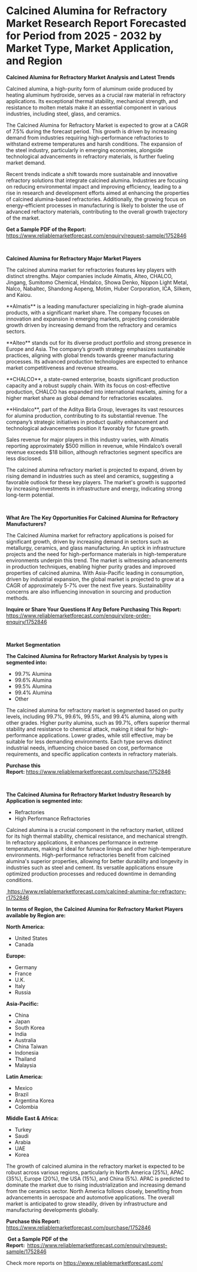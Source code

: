 <p><h1>Calcined Alumina for Refractory Market Research Report Forecasted for Period from 2025 -  2032 by Market Type, Market Application, and Region</h1></p><p><strong>Calcined Alumina for Refractory Market Analysis and Latest Trends</strong></p>
<p><p>Calcined alumina, a high-purity form of aluminum oxide produced by heating aluminum hydroxide, serves as a crucial raw material in refractory applications. Its exceptional thermal stability, mechanical strength, and resistance to molten metals make it an essential component in various industries, including steel, glass, and ceramics. </p><p>The Calcined Alumina for Refractory Market is expected to grow at a CAGR of 7.5% during the forecast period. This growth is driven by increasing demand from industries requiring high-performance refractories to withstand extreme temperatures and harsh conditions. The expansion of the steel industry, particularly in emerging economies, alongside technological advancements in refractory materials, is further fueling market demand. </p><p>Recent trends indicate a shift towards more sustainable and innovative refractory solutions that integrate calcined alumina. Industries are focusing on reducing environmental impact and improving efficiency, leading to a rise in research and development efforts aimed at enhancing the properties of calcined alumina-based refractories. Additionally, the growing focus on energy-efficient processes in manufacturing is likely to bolster the use of advanced refractory materials, contributing to the overall growth trajectory of the market.</p></p>
<p><strong>Get a Sample PDF of the Report:&nbsp;</strong> <a href="https://www.reliablemarketforecast.com/enquiry/request-sample/1752846?utm_campaign=3089&utm_medium=2&utm_source=Github&utm_content=ia&utm_term=06032025&utm_id=calcined-alumina-for-refractory">https://www.reliablemarketforecast.com/enquiry/request-sample/1752846</a></p>
<p>&nbsp;</p>
<p><strong>Calcined Alumina for Refractory Major Market Players</strong></p>
<p><p>The calcined alumina market for refractories features key players with distinct strengths. Major companies include Almatis, Alteo, CHALCO, Jingang, Sumitomo Chemical, Hindalco, Showa Denko, Nippon Light Metal, Nalco, Nabaltec, Shandong Aopeng, Motim, Huber Corporation, ICA, Silkem, and Kaiou.</p><p>**Almatis** is a leading manufacturer specializing in high-grade alumina products, with a significant market share. The company focuses on innovation and expansion in emerging markets, projecting considerable growth driven by increasing demand from the refractory and ceramics sectors.</p><p>**Alteo** stands out for its diverse product portfolio and strong presence in Europe and Asia. The company’s growth strategy emphasizes sustainable practices, aligning with global trends towards greener manufacturing processes. Its advanced production technologies are expected to enhance market competitiveness and revenue streams.</p><p>**CHALCO**, a state-owned enterprise, boasts significant production capacity and a robust supply chain. With its focus on cost-effective production, CHALCO has expanded into international markets, aiming for a higher market share as global demand for refractories escalates.</p><p>**Hindalco**, part of the Aditya Birla Group, leverages its vast resources for alumina production, contributing to its substantial revenue. The company’s strategic initiatives in product quality enhancement and technological advancements position it favorably for future growth.</p><p>Sales revenue for major players in this industry varies, with Almatis reporting approximately $500 million in revenue, while Hindalco’s overall revenue exceeds $18 billion, although refractories segment specifics are less disclosed. </p><p>The calcined alumina refractory market is projected to expand, driven by rising demand in industries such as steel and ceramics, suggesting a favorable outlook for these key players. The market's growth is supported by increasing investments in infrastructure and energy, indicating strong long-term potential.</p></p>
<p>&nbsp;</p>
<p><strong>What Are The Key Opportunities For Calcined Alumina for Refractory Manufacturers?</strong></p>
<p><p>The Calcined Alumina market for refractory applications is poised for significant growth, driven by increasing demand in sectors such as metallurgy, ceramics, and glass manufacturing. An uptick in infrastructure projects and the need for high-performance materials in high-temperature environments underpin this trend. The market is witnessing advancements in production techniques, enabling higher purity grades and improved properties of calcined alumina. With Asia-Pacific leading in consumption, driven by industrial expansion, the global market is projected to grow at a CAGR of approximately 5-7% over the next five years. Sustainability concerns are also influencing innovation in sourcing and production methods.</p></p>
<p><strong>Inquire or Share Your Questions If Any Before Purchasing This Report:</strong> <a href="https://www.reliablemarketforecast.com/enquiry/pre-order-enquiry/1752846?utm_campaign=3089&utm_medium=2&utm_source=Github&utm_content=ia&utm_term=06032025&utm_id=calcined-alumina-for-refractory">https://www.reliablemarketforecast.com/enquiry/pre-order-enquiry/1752846</a></p>
<p>&nbsp;</p>
<p><strong>Market Segmentation</strong></p>
<p><strong>The Calcined Alumina for Refractory Market Analysis by types is segmented into:</strong></p>
<p><ul><li>99.7% Alumina</li><li>99.6% Alumina</li><li>99.5% Alumina</li><li>99.4% Alumina</li><li>Other</li></ul></p>
<p><p>The calcined alumina for refractory market is segmented based on purity levels, including 99.7%, 99.6%, 99.5%, and 99.4% alumina, along with other grades. Higher purity alumina, such as 99.7%, offers superior thermal stability and resistance to chemical attack, making it ideal for high-performance applications. Lower grades, while still effective, may be suitable for less demanding environments. Each type serves distinct industrial needs, influencing choice based on cost, performance requirements, and specific application contexts in refractory materials.</p></p>
<p><strong>Purchase this Report:&nbsp;</strong><a href="https://www.reliablemarketforecast.com/purchase/1752846?utm_campaign=3089&utm_medium=2&utm_source=Github&utm_content=ia&utm_term=06032025&utm_id=calcined-alumina-for-refractory">https://www.reliablemarketforecast.com/purchase/1752846</a></p>
<p>&nbsp;</p>
<p><strong>The Calcined Alumina for Refractory Market Industry Research by Application is segmented into:</strong></p>
<p><ul><li>Refractories</li><li>High Performance Refractories</li></ul></p>
<p><p>Calcined alumina is a crucial component in the refractory market, utilized for its high thermal stability, chemical resistance, and mechanical strength. In refractory applications, it enhances performance in extreme temperatures, making it ideal for furnace linings and other high-temperature environments. High-performance refractories benefit from calcined alumina's superior properties, allowing for better durability and longevity in industries such as steel and cement. Its versatile applications ensure optimized production processes and reduced downtime in demanding conditions.</p></p>
<p><a href="https://www.reliablemarketforecast.com/calcined-alumina-for-refractory-r1752846?utm_campaign=3089&utm_medium=2&utm_source=Github&utm_content=ia&utm_term=06032025&utm_id=calcined-alumina-for-refractory">&nbsp;https://www.reliablemarketforecast.com/calcined-alumina-for-refractory-r1752846</a></p>
<p><strong>In terms of Region, the Calcined Alumina for Refractory Market Players available by Region are:</strong></p>
<p>
    <p> <strong> North America: </strong>
        <ul>
            <li>United States</li>
            <li>Canada</li>
        </ul>
        </p> 
    <p> <strong> Europe: </strong>
        <ul>
            <li>Germany</li>
            <li>France</li>
            <li>U.K.</li>
            <li>Italy</li>
            <li>Russia</li>
        </ul>
        </p> 
    <p> <strong> Asia-Pacific: </strong>
        <ul>
            <li>China</li>
            <li>Japan</li>
            <li>South Korea</li>
            <li>India</li>
            <li>Australia</li>
            <li>China Taiwan</li>
            <li>Indonesia</li>
            <li>Thailand</li>
            <li>Malaysia</li>
        </ul>
        </p> 
    <p> <strong> Latin America: </strong>
        <ul>
            <li>Mexico</li>
            <li>Brazil</li>
            <li>Argentina Korea</li>
            <li>Colombia</li>
        </ul>
        </p> 
    <p> <strong> Middle East & Africa: </strong>
        <ul>
            <li>Turkey</li>
            <li>Saudi</li>
            <li>Arabia</li>
            <li>UAE</li>
            <li>Korea</li>
        </ul>
    </p>
    </p>
<p><p>The growth of calcined alumina in the refractory market is expected to be robust across various regions, particularly in North America (25%), APAC (35%), Europe (20%), the USA (15%), and China (5%). APAC is predicted to dominate the market due to rising industrialization and increasing demand from the ceramics sector. North America follows closely, benefiting from advancements in aerospace and automotive applications. The overall market is anticipated to grow steadily, driven by infrastructure and manufacturing developments globally.</p></p>
<p><strong>Purchase this Report: </strong><a href="https://www.reliablemarketforecast.com/purchase/1752846?utm_campaign=3089&utm_medium=2&utm_source=Github&utm_content=ia&utm_term=06032025&utm_id=calcined-alumina-for-refractory">https://www.reliablemarketforecast.com/purchase/1752846</a></p>
<p>&nbsp;<strong>Get a Sample PDF of the Report:&nbsp;&nbsp;</strong><a href="https://www.reliablemarketforecast.com/enquiry/request-sample/1752846?utm_campaign=3089&utm_medium=2&utm_source=Github&utm_content=ia&utm_term=06032025&utm_id=calcined-alumina-for-refractory">https://www.reliablemarketforecast.com/enquiry/request-sample/1752846</a></p>
<p><strong></strong></p>
<p>Check more reports on <a href="https://www.reliablemarketforecast.com/?utm_campaign=3089&utm_medium=2&utm_source=Github&utm_content=ia&utm_term=06032025&utm_id=calcined-alumina-for-refractory">https://www.reliablemarketforecast.com/</a></p>